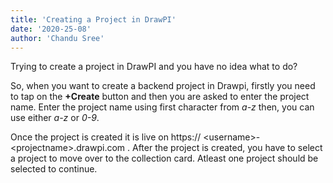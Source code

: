```yaml
---
title: 'Creating a Project in DrawPI'
date: '2020-25-08'
author: 'Chandu Sree'
---
```


Trying to create a project in DrawPI and you have no idea what to do?  

So, when you want to create a backend project in Drawpi, firstly you need to tap on the **+Create** button and then you are asked to enter the project name. Enter the project name using first character from _a-z_ then, you can use either _a-z_ or _0-9_.  

Once the project is created it is live on https:// \<username>-\<projectname>.drawpi.com . After the project is created, you have to select a project to move over to the collection card. Atleast one project should be selected to continue.
